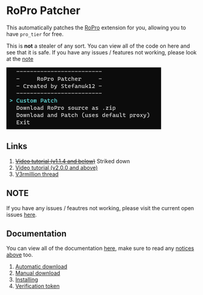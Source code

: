 # RoPro Patcher
This automatically patches the [RoPro](https://chrome.google.com/webstore/detail/ropro-enhance-your-roblox/adbacgifemdbhdkfppmeilbgppmhaobf?hl=en-GB) extension for you, allowing you to have `pro_tier` for free.

This is **not** a stealer of any sort. You can view all of the code on here and see that it is safe. If you have any issues / features not working, please look at the [note](#note)

![Preview of the user interface](preview.png)

## Links

1. ~~[Video tutorial (v1.1.4 and below)](https://www.youtube.com/watch?v=Do1X2COTq_8)~~ Striked down
2. [Video tutorial (v2.0.0 and above)](https://cdn.discordapp.com/attachments/1131228889113432166/1131230523390439424/Sequence_01.mp4)
3. [V3rmillion thread](https://v3rmillion.net/showthread.php?tid=1197674)

## NOTE

If you have any issues / feautres not working, please visit the current open issues [here](https://github.com/Stefanuk12/RoProPatcher/issues).

## Documentation

You can view all of the documentation [here](./docs/), make sure to read any [notices above](#note) too.

1. [Automatic download](./docs/auto_download.md)
2. [Manual download](./docs/manual_download.md)
3. [Installing](./docs/installing.md)
4. [Verification token](./docs/verification_token.md)

